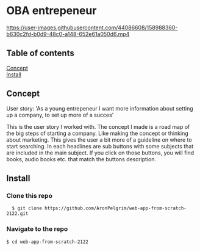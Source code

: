 # OBA entrepeneur


https://user-images.githubusercontent.com/44086608/158988360-b630c2fd-b0d9-48c0-a148-652e61a050d6.mp4




## Table of contents
[Concept](#Concept)  
[Install](#Install)  


## Concept <a name="Concept">
 User story: 
'As a young entrepeneur I want more information about setting up a company, to set up more of a succes'

This is the user story I worked with. The concept I made is a road map of the big steps of starting a company.
Like making the concept or thinking about marketing. This gives the user a bit more of a guideline on where to start searching. 
In each headlines are sub buttons with some subjects that are included in the main subject. 
If you click on those buttons, you will find books, audio books etc. that match the buttons description.

## Install <a name="Install">
### Clone this repo
```
  $ git clone https://github.com/AronPelgrim/web-app-from-scratch-2122.git
```

### Navigate to the repo
```
$ cd web-app-from-scratch-2122
```
